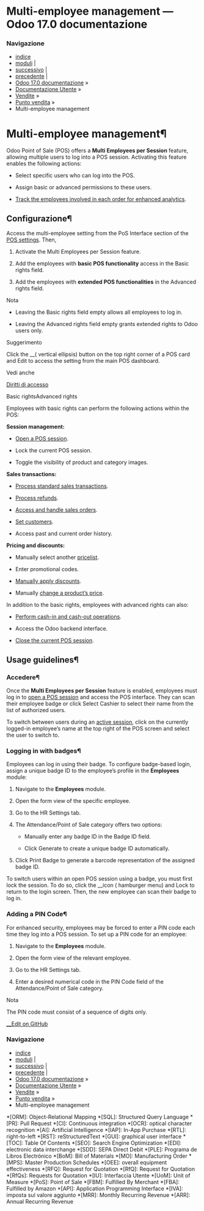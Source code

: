 # Multi-employee management — Odoo 17.0 documentazione

### Navigazione

  * [indice](../../../genindex.html "Indice generale")
  * [moduli](../../../py-modindex.html "Indice del modulo Python") |
  * [successivo](receipts_invoices.html "Receipts and invoices") |
  * [precedente](configuration/epos_ssc.html "Self-signed certificate for ePOS printers") |
  * [Odoo 17.0 documentazione](../../../index-2.html) »
  * [Documentazione Utente](../../../applications.html) »
  * [Vendite](../../sales.html) »
  * [Punto vendita](../point_of_sale.html) »
  * Multi-employee management



# Multi-employee management¶

Odoo Point of Sale (POS) offers a **Multi Employees per Session** feature, allowing multiple users to log into a POS session. Activating this feature enables the following actions:

  * Select specific users who can log into the POS.

  * Assign basic or advanced permissions to these users.

  * [Track the employees involved in each order for enhanced analytics](../point_of_sale.html#pos-analytics).




## Configurazione¶

Access the multi-employee setting from the PoS Interface section of the [POS settings](configuration.html#configuration-settings). Then,

  1. Activate the Multi Employees per Session feature.

  2. Add the employees with **basic POS functionality** access in the Basic rights field.

  3. Add the employees with **extended POS functionalities** in the Advanced rights field.




Nota

  * Leaving the Basic rights field empty allows all employees to log in.

  * Leaving the Advanced rights field empty grants extended rights to Odoo users only.




Suggerimento

Click the __( vertical ellipsis) button on the top right corner of a POS card and Edit to access the setting from the main POS dashboard.

Vedi anche

[Diritti di accesso](../../general/users/access_rights.html)

Basic rightsAdvanced rights

Employees with basic rights can perform the following actions within the POS:

**Session management:**

  * [Open a POS session](../point_of_sale.html#pos-session-start).

  * Lock the current POS session.

  * Toggle the visibility of product and category images.




**Sales transactions:**

  * [Process standard sales transactions](../point_of_sale.html#pos-sell).

  * [Process refunds](../point_of_sale.html#pos-refund).

  * [Access and handle sales orders](shop/sales_order.html).

  * [Set customers](../point_of_sale.html#pos-customers).

  * Access past and current order history.




**Pricing and discounts:**

  * Manually select another [pricelist](pricing/pricelists.html).

  * Enter promotional codes.

  * [Manually apply discounts](pricing/discounts.html).

  * Manually [change a product’s price](../point_of_sale.html#pos-sell).




In addition to the basic rights, employees with advanced rights can also:

  * [Perform cash-in and cash-out operations](../point_of_sale.html#pos-cash-register).

  * Access the Odoo backend interface.

  * [Close the current POS session](../point_of_sale.html#pos-session-close).




## Usage guidelines¶

### Accedere¶

Once the **Multi Employees per Session** feature is enabled, employees must log in to [open a POS session](../point_of_sale.html#pos-session-start) and access the POS interface. They can scan their employee badge or click Select Cashier to select their name from the list of authorized users.

To switch between users during an [active session](../point_of_sale.html#pos-session-start), click on the currently logged-in employee’s name at the top right of the POS screen and select the user to switch to.

### Logging in with badges¶

Employees can log in using their badge. To configure badge-based login, assign a unique badge ID to the employee’s profile in the **Employees** module:

  1. Navigate to the **Employees** module.

  2. Open the form view of the specific employee.

  3. Go to the HR Settings tab.

  4. The Attendance/Point of Sale category offers two options:

     * Manually enter any badge ID in the Badge ID field.

     * Click Generate to create a unique badge ID automatically.

  5. Click Print Badge to generate a barcode representation of the assigned badge ID.




To switch users within an open POS session using a badge, you must first lock the session. To do so, click the __icon ( hamburger menu) and Lock to return to the login screen. Then, the new employee can scan their badge to log in.

### Adding a PIN Code¶

For enhanced security, employees may be forced to enter a PIN code each time they log into a POS session. To set up a PIN code for an employee:

  1. Navigate to the **Employees** module.

  2. Open the form view of the relevant employee.

  3. Go to the HR Settings tab.

  4. Enter a desired numerical code in the PIN Code field of the Attendance/Point of Sale category.




Nota

The PIN code must consist of a sequence of digits only.

[ __Edit on GitHub](https://github.com/odoo/documentation/edit/17.0/content/applications/sales/point_of_sale/employee_login.rst)

### Navigazione

  * [indice](../../../genindex.html "Indice generale")
  * [moduli](../../../py-modindex.html "Indice del modulo Python") |
  * [successivo](receipts_invoices.html "Receipts and invoices") |
  * [precedente](configuration/epos_ssc.html "Self-signed certificate for ePOS printers") |
  * [Odoo 17.0 documentazione](../../../index-2.html) »
  * [Documentazione Utente](../../../applications.html) »
  * [Vendite](../../sales.html) »
  * [Punto vendita](../point_of_sale.html) »
  * Multi-employee management


  *[ORM]: Object-Relational Mapping
  *[SQL]: Structured Query Language
  *[PR]: Pull Request
  *[CI]: Continuous integration
  *[OCR]: optical character recognition
  *[AI]: Artificial Intelligence
  *[IAP]: In-App Purchase
  *[RTL]: right-to-left
  *[RST]: reStructuredText
  *[GUI]: graphical user interface
  *[TOC]: Table Of Contents
  *[SEO]: Search Engine Optimization
  *[EDI]: electronic data interchange
  *[SDD]: SEPA Direct Debit
  *[PLE]: Programa de Libros Electrónico
  *[BoM]: Bill of Materials
  *[MO]: Manufacturing Order
  *[MPS]: Master Production Schedules
  *[OEE]: overall equipment effectiveness
  *[RFQ]: Request for Quotation
  *[RfQ]: Request for Quotation
  *[RfQs]: Requests for Quotation
  *[IU]: Interfaccia Utente
  *[UoM]: Unit of Measure
  *[PoS]: Point of Sale
  *[FBM]: Fulfilled By Merchant
  *[FBA]: Fulfilled by Amazon
  *[API]: Application Programming Interface
  *[IVA]: imposta sul valore aggiunto
  *[MRR]: Monthly Recurring Revenue
  *[ARR]: Annual Recurring Revenue